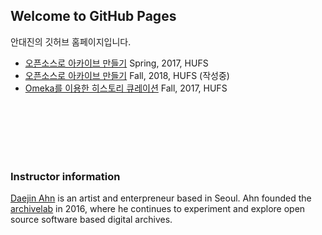 ## Welcome to GitHub Pages

안대진의 깃허브 홈페이지입니다.
- [오픈소스로 아카이브 만들기](https://ahhn.github.io/oss)  Spring, 2017, HUFS
- [오픈소스로 아카이브 만들기](https://ahhn.github.io/)  Fall, 2018, HUFS (작성중)
- [Omeka를 이용한 히스토리 큐레이션](https://ahhn.github.io/)  Fall, 2017, HUFS



<br><br><br><br><br>

### Instructor information
 
[Daejin Ahn](https://www.instagram.com/djahhn/) is an artist and enterpreneur based in Seoul. Ahn founded the [archivelab](http://archivelab.co.kr) in 2016, where he continues to experiment and explore open source software based digital archives.

